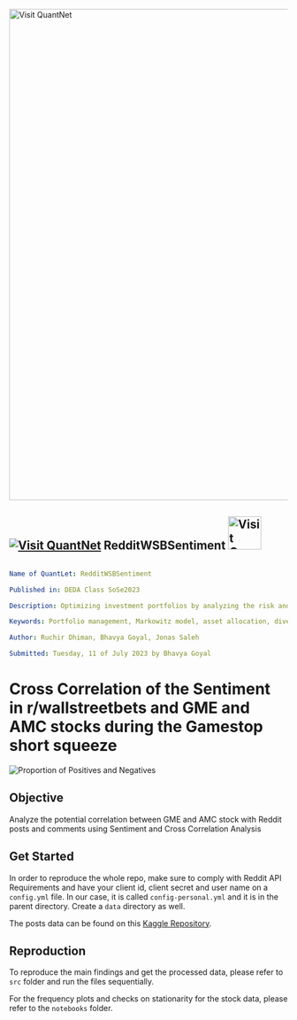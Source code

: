 [<img src="https://github.com/QuantLet/Styleguide-and-FAQ/blob/master/pictures/banner.png" width="888" alt="Visit QuantNet">](http://quantlet.de/)

## [<img src="https://github.com/QuantLet/Styleguide-and-FAQ/blob/master/pictures/qloqo.png" alt="Visit QuantNet">](http://quantlet.de/) **RedditWSBSentiment** [<img src="https://github.com/QuantLet/Styleguide-and-FAQ/blob/master/pictures/QN2.png" width="60" alt="Visit QuantNet 2.0">](http://quantlet.de/)

```yaml

Name of QuantLet: RedditWSBSentiment

Published in: DEDA Class SoSe2023

Description: Optimizing investment portfolios by analyzing the risk and return characteristics of different assets. By employing the Markowitz model, we provide a quantitative approach to portfolio diversification and asset allocation, aiming to maximize returns while minimizing risk.

Keywords: Portfolio management, Markowitz model, asset allocation, diversification, risk-return analysis, investment optimization

Author: Ruchir Dhiman, Bhavya Goyal, Jonas Saleh

Submitted: Tuesday, 11 of July 2023 by Bhavya Goyal

```

# Cross Correlation of the Sentiment in r/wallstreetbets and GME and AMC stocks during the Gamestop short squeeze

![Proportion of Positives and Negatives](./images/n_posts_comments.png)

## Objective
Analyze the potential correlation between GME and AMC stock with Reddit posts and comments using Sentiment and Cross
Correlation Analysis


## Get Started
In order to reproduce the whole repo, make sure to comply with Reddit API Requirements and have your client id,
client secret and user name on a `config.yml` file.
In our case, it is called `config-personal.yml` and it is in the parent directory. Create a ```data``` directory as well.

The posts data can be found on this [Kaggle Repository](https://www.kaggle.com/datasets/gpreda/reddit-wallstreetsbets-posts?resource=download).

## Reproduction
To reproduce the main findings and get the processed data, please refer to ```src``` folder and run the files sequentially.

For the frequency plots and checks on stationarity for the stock data, please refer to the ```notebooks``` folder.
